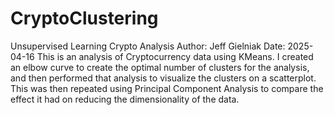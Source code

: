 # CryptoClustering
Unsupervised Learning Crypto Analysis
Author: Jeff Gielniak
Date: 2025-04-16
This is an analysis of Cryptocurrency data using KMeans.  I created an elbow curve to create the optimal number of clusters for the analysis, and then performed that analysis to visualize the clusters on a scatterplot.  This was then repeated using Principal Component Analysis to compare the effect it had on reducing the dimensionality of the data.  
